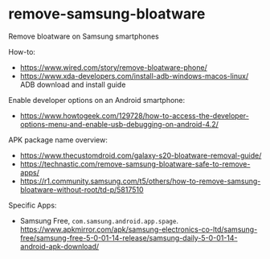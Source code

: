 # remove-samsung-bloatware
Remove bloatware on Samsung smartphones

How-to:
- https://www.wired.com/story/remove-bloatware-phone/
- https://www.xda-developers.com/install-adb-windows-macos-linux/ ADB download and install guide

Enable developer options on an Android smartphone:
- https://www.howtogeek.com/129728/how-to-access-the-developer-options-menu-and-enable-usb-debugging-on-android-4.2/

APK package name overview:
- https://www.thecustomdroid.com/galaxy-s20-bloatware-removal-guide/
- https://technastic.com/remove-samsung-bloatware-safe-to-remove-apps/
- https://r1.community.samsung.com/t5/others/how-to-remove-samsung-bloatware-without-root/td-p/5817510

Specific Apps:
- Samsung Free, `com.samsung.android.app.spage`. https://www.apkmirror.com/apk/samsung-electronics-co-ltd/samsung-free/samsung-free-5-0-01-14-release/samsung-daily-5-0-01-14-android-apk-download/
